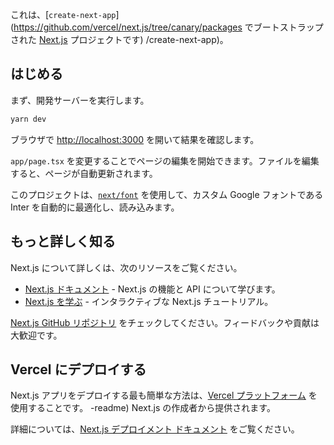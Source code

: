 これは、[`create-next-app`](https://github.com/vercel/next.js/tree/canary/packages でブートストラップされた [Next.js](https://nextjs.org/) プロジェクトです) /create-next-app)。

## はじめる

まず、開発サーバーを実行します。

```bash
yarn dev
```

ブラウザで [http://localhost:3000](http://localhost:3000) を開いて結果を確認します。

`app/page.tsx` を変更することでページの編集を開始できます。ファイルを編集すると、ページが自動更新されます。

このプロジェクトは、[`next/font`](https://nextjs.org/docs/basic-features/font-optimization) を使用して、カスタム Google フォントである Inter を自動的に最適化し、読み込みます。

## もっと詳しく知る

Next.js について詳しくは、次のリソースをご覧ください。

- [Next.js ドキュメント](https://nextjs.org/docs) - Next.js の機能と API について学びます。
- [Next.js を学ぶ](https://nextjs.org/learn) - インタラクティブな Next.js チュートリアル。

[Next.js GitHub リポジトリ](https://github.com/vercel/next.js/) をチェックしてください。フィードバックや貢献は大歓迎です。

## Vercel にデプロイする

Next.js アプリをデプロイする最も簡単な方法は、[Vercel プラットフォーム](https://vercel.com/new?utm_medium=default-template&filter=next.js&utm_source=create-next-app&utm_campaign=create-next-app) を使用することです。 -readme) Next.js の作成者から提供されます。

詳細については、[Next.js デプロイメント ドキュメント](https://nextjs.org/docs/deployment) をご覧ください。
